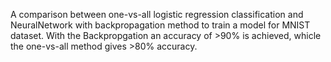 A comparison between one-vs-all logistic regression classification and NeuralNetwork with backpropagation method to train a model 
for MNIST dataset. 
With the Backpropgation an accuracy of >90% is achieved, whicle the one-vs-all method gives >80% accuracy.
